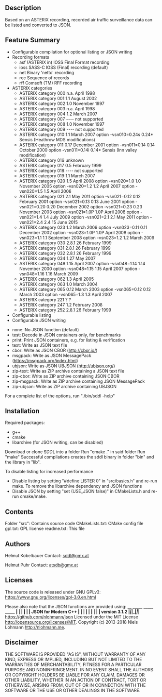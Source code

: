 Description
-----------
Based on an ASTERIX recording, recorded air traffic surveillance data can be listed and converted to JSON.

Feature Summary
---------------
* Configurable compilation for optional listing or JSON writing
* Recording formats
  - asf     (ASTERIX in) IOSS Final Format recording
  - ioss    SASS-C IOSS (Final) recording (default)
  - net     Binary 'netto' recording
  - rec     Sequence of records
  - rff     Comsoft (TM) RFF recording
* ASTERIX categories
  - ASTERIX category 000	n.a.	April 1998
  - ASTERIX category 001	1.1 	August 2002
  - ASTERIX category 002	1.0 	November 1997
  - ASTERIX category 003	n.a.	April 1998
  - ASTERIX category 004	1.2 	March 2007
  - ASTERIX category 007	----	not supported
  - ASTERIX category 008	1.0 	November 1997
  - ASTERIX category 009	----	not supported
  - ASTERIX category 010	1.1 	March 2007
      option -vsn010=0.24s	0.24*	Sensis (Heathrow MDS modifications)
  - ASTERIX category 011	0.17	December 2001
      option -vsn011=0.14	0.14	October 2000
      option -vsn011=0.14i	0.14*	Sensis (Inn valley modification)
  - ASTERIX category 016	    	unknown
  - ASTERIX category 017	0.5	February 1999
  - ASTERIX category 018	----	not supported
  - ASTERIX category 019	1.1	March 2007
  - ASTERIX category 020	1.5	April 2008
      option -vsn020=1.0	1.0	November 2005
      option -vsn020=1.2	1.2	April 2007
      option -vsn020=1.5	1.5	April 2008
  - ASTERIX category 021	2.1	May 2011
      option -vsn021=0.12	0.12	February 2001
      option -vsn021=0.13	0.13	June 2001
      option -vsn021=0.20	0.20	December 2002
      option -vsn021=0.23	0.23	November 2003
      option -vsn021=1.0P	1.0P	April 2008
      option -vsn021=1.4	1.4	July 2009
      option -vsn021=2.1	2.1	May 2011
      option -vsn021=2.4	2.4	15 June 2015
  - ASTERIX category 023	1.2	March 2009
      option -vsn023=0.11	0.11	December 2002
      option -vsn023=1.0P	1.0P	April 2008
      option -vsn023=1.1	1.1	September 2008
      option -vsn023=1.2	1.2	March 2009
  - ASTERIX category 030	2.8.1	26 February 1999
  - ASTERIX category 031	2.8.1	26 February 1999
  - ASTERIX category 032	2.8.1	26 February 1999
  - ASTERIX category 034	1.27	May 2007
  - ASTERIX category 048	1.15	April 2007
      option -vsn048=1.14	1.14	November 2000
      option -vsn048=1.15	1.15	April 2007
      option -vsn048=1.16	1.16	March 2009
  - ASTERIX category 062	1.3	April 2005
  - ASTERIX category 063	1.0	March 2004
  - ASTERIX category 065	0.12	March 2003
      option -vsn065=0.12	0.12	March 2003
      option -vsn065=1.3	1.3	April 2007
  - ASTERIX category 221	?	?
  - ASTERIX category 247	1.2	February 2008
  - ASTERIX category 252	2.8.1	26 February 1999
* Configurable listing
* Configurable JSON writing
- none:         No JSON function (default)
- test:         Decode in JSON containers only, for benchmarks
- print:        Print JSON containers, e.g. for listing & verification
- text:         Write as JSON text file
- cbor:         Write as JSON CBOR (http://cbor.io/)
- msgpack:      Write as JSON MessagePack (https://msgpack.org/index.html)
- ubjson:       Write as JSON UBJSON (http://ubjson.org/)
- zip-text:     Write as ZIP archive containing a JSON text file
- zip-cbor:     Write as ZIP archive containing JSON CBOR
- zip-msgpack:  Write as ZIP archive containing JSON MessagePack
- zip-ubjson:   Write as ZIP archive containing UBJSON
 
For a complete list of the options, run "./bin/sddl -help"

Installation
------------
Required packages:
* g++
* cmake
* libarchive (for JSON writing, can be disabled)

Download or clone SDDL into a folder
Run "cmake ." in said folder
Run "make"
Successful compilations creates the sddl binary in folder "bin" and the library in "lib".

To disable listing for increased performance
* Disable listing by setting "#define LISTER     0" in "src/basics.h" and re-run make.
To remove the libarchive dependency and JSON functions
* Disable JSON by setting "set (USE_JSON false)" in CMakeLists.h and re-run cmake/make.

Contents
--------

Folder "src": Contains source code
CMakeLists.txt: CMake config file
gpl.txt: GPL license
readme.txt: This file

Authors
------
Helmut Kobelbauer
Contact: sddl@gmx.at

Helmut Puhr
Contact: atsdb@gmx.at

Licenses
--------

The source code is released under GNU GPLv3:
https://www.gnu.org/licenses/gpl-3.0.en.html

Please also note that the JSON functions are provided using:
    __ _____ _____ _____
 __|  |   __|     |   | |  JSON for Modern C++
|  |  |__   |  |  | | | |  version 3.1.2
|_____|_____|_____|_|___|  https://github.com/nlohmann/json
Licensed under the MIT License <http://opensource.org/licenses/MIT>.
Copyright (c) 2013-2018 Niels Lohmann <http://nlohmann.me>.

Disclaimer
----------

THE SOFTWARE IS PROVIDED "AS IS", WITHOUT WARRANTY OF ANY KIND, EXPRESS OR IMPLIED, INCLUDING BUT NOT LIMITED TO THE WARRANTIES OF MERCHANTABILITY, FITNESS FOR A PARTICULAR PURPOSE AND NONINFRINGEMENT. IN NO EVENT SHALL THE AUTHORS OR COPYRIGHT HOLDERS BE LIABLE FOR ANY CLAIM, DAMAGES OR OTHER LIABILITY, WHETHER IN AN ACTION OF CONTRACT, TORT OR OTHERWISE, ARISING FROM, OUT OF OR IN CONNECTION WITH THE SOFTWARE OR THE USE OR OTHER DEALINGS IN THE SOFTWARE.


